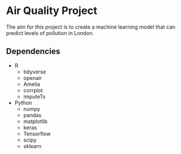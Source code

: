 # Air Quality Project
The aim for this project is to create a machine learning model that can predict levels of pollution in London.
## Dependencies
* R
  * tidyverse
  * openair
  * Amelia
  * corrplot
  * imputeTs                  
* Python
  * numpy
  * pandas
  * matplotlib
  * keras
  * Tensorflow
  * scipy
  * sklearn
